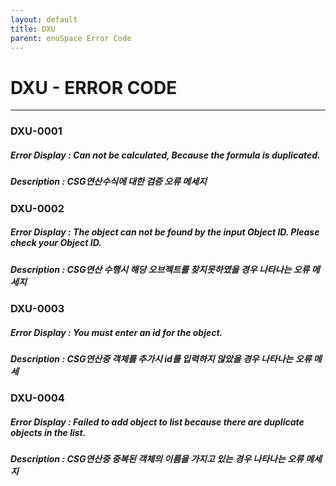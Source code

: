 ```yaml
---
layout: default
title: DXU
parent: enuSpace Error Code
---
```


# DXU - ERROR CODE

---

### DXU-0001

##### Error Display : Can not be calculated, Because the formula is duplicated.

##### Description : CSG연산수식에 대한 검증 오류 메세지

### DXU-0002

##### Error Display : The object can not be found by the input Object ID. Please check your Object ID.

##### Description : CSG연산 수행시 해당 오브젝트를 찾지못하였을 경우 나타나는 오류 메세지

### DXU-0003

##### Error Display : You must enter an id for the object.

##### Description : CSG연산중 객체를 추가시 id를 입력하지 않았을 경우 나타나는 오류 메세

### DXU-0004

##### Error Display : Failed to add object to list because there are duplicate objects in the list.

##### Description : CSG연산중 중복된 객체의 이름을 가지고 있는 경우 나타나는 오류 메세지



